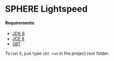 SPHERE Lightspeed
=================

#### Requirements

- [JDK 8](http://www.oracle.com/technetwork/java/javase/downloads/jdk8-downloads-2133151.html)
- [JCE 8](http://www.oracle.com/technetwork/java/javase/downloads/jce8-download-2133166.html)
- [SBT](http://www.scala-sbt.org/download.html)

To run it, just type `sbt run` in the project root folder.
